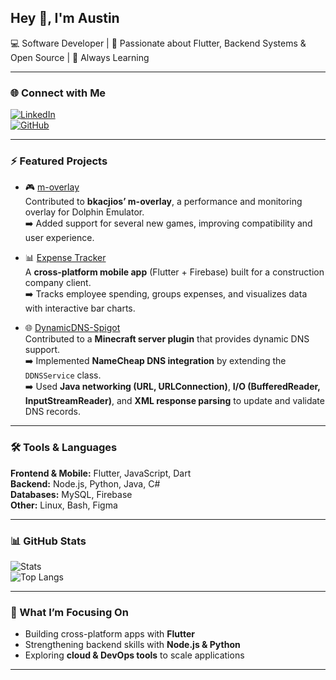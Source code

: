 ## Hey 👋, I'm Austin  

💻 Software Developer | 🚀 Passionate about Flutter, Backend Systems & Open Source | 🎯 Always Learning  

---

### 🌐 Connect with Me  
[![LinkedIn](https://img.shields.io/badge/LinkedIn-0077B5?style=flat-square&logo=linkedin&logoColor=white)](https://www.linkedin.com/in/austin-metke/)  
[![GitHub](https://img.shields.io/badge/GitHub-Austin--Metke-black?style=flat-square&logo=github)](https://github.com/Austin-Metke)  

---

### ⚡ Featured Projects  

- 🎮 [m-overlay](https://github.com/Austin-Metke/m-overlay)  
  Contributed to **bkacjios’ m-overlay**, a performance and monitoring overlay for Dolphin Emulator.  
  ➡️ Added support for several new games, improving compatibility and user experience.  

- 📊 [Expense Tracker](https://github.com/Austin-Metke/expense_tracker)  
  A **cross-platform mobile app** (Flutter + Firebase) built for a construction company client.  
  ➡️ Tracks employee spending, groups expenses, and visualizes data with interactive bar charts.  

- 🌐 [DynamicDNS-Spigot](https://github.com/Austin-Metke/DynamicDNS-Spigot)  
  Contributed to a **Minecraft server plugin** that provides dynamic DNS support.  
  ➡️ Implemented **NameCheap DNS integration** by extending the `DDNSService` class.  
  ➡️ Used **Java networking (URL, URLConnection)**, **I/O (BufferedReader, InputStreamReader)**, and **XML response parsing** to update and validate DNS records.  

---

### 🛠️ Tools & Languages  

**Frontend & Mobile:** Flutter, JavaScript, Dart  
**Backend:** Node.js, Python, Java, C#  
**Databases:** MySQL, Firebase  
**Other:** Linux, Bash, Figma  

---

### 📊 GitHub Stats  

![Stats](https://github-readme-stats.vercel.app/api?username=Austin-Metke&count_private=true&show_icons=true&theme=tokyonight)  
![Top Langs](https://github-readme-stats.vercel.app/api/top-langs/?username=Austin-Metke&layout=compact&theme=tokyonight)  

---

### 🎯 What I’m Focusing On  
- Building cross-platform apps with **Flutter**  
- Strengthening backend skills with **Node.js & Python**  
- Exploring **cloud & DevOps tools** to scale applications  

---
